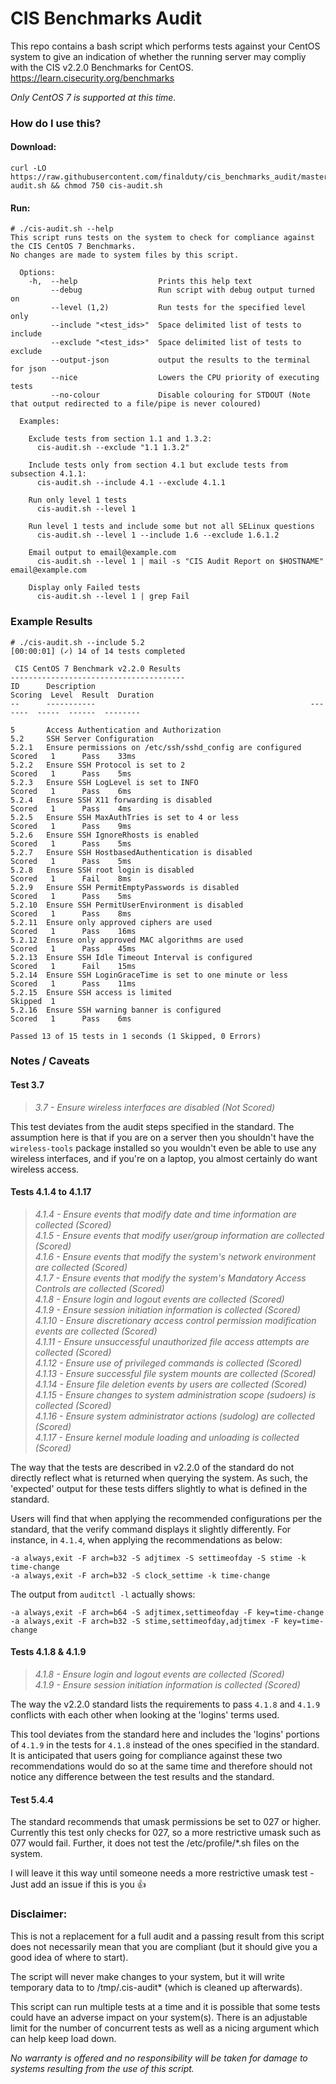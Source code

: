 # CIS Benchmarks Audit

This repo contains a bash script which performs tests against your CentOS system to give an indication of whether the running server may compliy with the CIS v2.2.0 Benchmarks for CentOS. https://learn.cisecurity.org/benchmarks

_Only CentOS 7 is supported at this time._

### How do I use this?
#### Download:

    curl -LO https://raw.githubusercontent.com/finalduty/cis_benchmarks_audit/master/cis-audit.sh && chmod 750 cis-audit.sh

#### Run: 
```
# ./cis-audit.sh --help
This script runs tests on the system to check for compliance against the CIS CentOS 7 Benchmarks.
No changes are made to system files by this script.

  Options:
    -h,  --help                  Prints this help text
         --debug                 Run script with debug output turned on
         --level (1,2)           Run tests for the specified level only
         --include "<test_ids>"  Space delimited list of tests to include
         --exclude "<test_ids>"  Space delimited list of tests to exclude
         --output-json           output the results to the terminal for json
         --nice                  Lowers the CPU priority of executing tests
         --no-colour             Disable colouring for STDOUT (Note that output redirected to a file/pipe is never coloured)

  Examples:
  
    Exclude tests from section 1.1 and 1.3.2:
      cis-audit.sh --exclude "1.1 1.3.2"
      
    Include tests only from section 4.1 but exclude tests from subsection 4.1.1:
      cis-audit.sh --include 4.1 --exclude 4.1.1
    
    Run only level 1 tests
      cis-audit.sh --level 1
    
    Run level 1 tests and include some but not all SELinux questions
      cis-audit.sh --level 1 --include 1.6 --exclude 1.6.1.2

    Email output to email@example.com
      cis-audit.sh --level 1 | mail -s "CIS Audit Report on $HOSTNAME" email@example.com
      
    Display only Failed tests
      cis-audit.sh --level 1 | grep Fail

```

### Example Results
```
# ./cis-audit.sh --include 5.2
[00:00:01] (✓) 14 of 14 tests completed 

 CIS CentOS 7 Benchmark v2.2.0 Results 
---------------------------------------
ID      Description                                                Scoring  Level  Result  Duration
--      -----------                                                -------  -----  ------  --------

5       Access Authentication and Authorization
5.2     SSH Server Configuration
5.2.1   Ensure permissions on /etc/ssh/sshd_config are configured  Scored   1      Pass    33ms
5.2.2   Ensure SSH Protocol is set to 2                            Scored   1      Pass    5ms
5.2.3   Ensure SSH LogLevel is set to INFO                         Scored   1      Pass    6ms
5.2.4   Ensure SSH X11 forwarding is disabled                      Scored   1      Pass    4ms
5.2.5   Ensure SSH MaxAuthTries is set to 4 or less                Scored   1      Pass    9ms
5.2.6   Ensure SSH IgnoreRhosts is enabled                         Scored   1      Pass    5ms
5.2.7   Ensure SSH HostbasedAuthentication is disabled             Scored   1      Pass    5ms
5.2.8   Ensure SSH root login is disabled                          Scored   1      Fail    8ms
5.2.9   Ensure SSH PermitEmptyPasswords is disabled                Scored   1      Pass    5ms
5.2.10  Ensure SSH PermitUserEnvironment is disabled               Scored   1      Pass    8ms
5.2.11  Ensure only approved ciphers are used                      Scored   1      Pass    16ms
5.2.12  Ensure only approved MAC algorithms are used               Scored   1      Pass    45ms
5.2.13  Ensure SSH Idle Timeout Interval is configured             Scored   1      Fail    15ms
5.2.14  Ensure SSH LoginGraceTime is set to one minute or less     Scored   1      Pass    11ms
5.2.15  Ensure SSH access is limited                               Skipped  1              
5.2.16  Ensure SSH warning banner is configured                    Scored   1      Pass    6ms

Passed 13 of 15 tests in 1 seconds (1 Skipped, 0 Errors)
```

### Notes / Caveats
#### Test 3.7
> _3.7 - Ensure wireless interfaces are disabled (Not Scored)_  

This test deviates from the audit steps specified in the standard. The assumption here is that if you are on a server then you shouldn't have the `wireless-tools` package installed so you wouldn't even be able to use any wireless interfaces, and if you're on a laptop, you almost certainly do want wireless access.

#### Tests 4.1.4 to 4.1.17
> _4.1.4 - Ensure events that modify date and time information are collected (Scored)_  
> _4.1.5 - Ensure events that modify user/group information are collected (Scored)_  
> _4.1.6 - Ensure events that modify the system's network environment are collected (Scored)_  
> _4.1.7 - Ensure events that modify the system's Mandatory Access Controls are collected (Scored)_  
> _4.1.8 - Ensure login and logout events are collected (Scored)_  
> _4.1.9 - Ensure session initiation information is collected (Scored)_  
> _4.1.10 - Ensure discretionary access control permission modification events are collected (Scored)_  
> _4.1.11 - Ensure unsuccessful unauthorized file access attempts are collected (Scored)_  
> _4.1.12 - Ensure use of privileged commands is collected (Scored)_  
> _4.1.13 - Ensure successful file system mounts are collected (Scored)_  
> _4.1.14 - Ensure file deletion events by users are collected (Scored)_  
> _4.1.15 - Ensure changes to system administration scope (sudoers) is collected (Scored)_  
> _4.1.16 - Ensure system administrator actions (sudolog) are collected (Scored)_  
> _4.1.17 - Ensure kernel module loading and unloading is collected (Scored)_  

The way that the tests are described in v2.2.0 of the standard do not directly reflect what is returned when querying the system. As such, the 'expected' output for these tests differs slightly to what is defined in the standard.

Users will find that when applying the recommended configurations per the standard, that the verify command displays it slightly differently. For instance, in `4.1.4`, when applying the recommendations as below:
```
-a always,exit -F arch=b32 -S adjtimex -S settimeofday -S stime -k time-change
-a always,exit -F arch=b32 -S clock_settime -k time-change
```

The output from `auditctl -l` actually shows:
```
-a always,exit -F arch=b64 -S adjtimex,settimeofday -F key=time-change
-a always,exit -F arch=b32 -S stime,settimeofday,adjtimex -F key=time-change
```

#### Tests 4.1.8 & 4.1.9
> _4.1.8 - Ensure login and logout events are collected (Scored)_  
> _4.1.9 - Ensure session initiation information is collected (Scored)_  

The way the v2.2.0 standard lists the requirements to pass `4.1.8` and `4.1.9` conflicts with each other when looking at the 'logins' terms used.

This tool deviates from the standard here and includes the 'logins' portions of `4.1.9` in the tests for `4.1.8` instead of the ones specified in the standard. It is anticipated that users going for compliance against these two recommendations would do so at the same time and therefore should not notice any difference between the test results and the standard.

#### Test 5.4.4 
The standard recommends that umask permissions be set to 027 or higher. Currently this test only checks for 027, so a more restrictive umask such as 077 would fail. Further, it does not test the /etc/profile/*.sh files on the system.

I will leave it this way until someone needs a more restrictive umask test - Just add an issue if this is you 👍

### Disclaimer:
This is not a replacement for a full audit and a passing result from this script does not necessarily mean that you are compliant (but it should give you a good idea of where to start).  

The script will never make changes to your system, but it will write temporary data to to /tmp/.cis-audit* (which is cleaned up afterwards).  

This script can run multiple tests at a time and it is possible that some tests could have an adverse impact on your system(s). There is an adjustable limit for the number of concurrent tests as well as a nicing argument which can help keep load down.  

_No warranty is offered and no responsibility will be taken for damage to systems resulting from the use of this script._